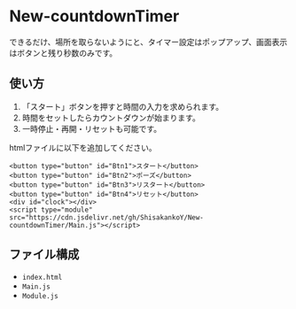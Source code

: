 # New-countdownTimer

できるだけ、場所を取らないようにと、タイマー設定はポップアップ、画面表示はボタンと残り秒数のみです。

## 使い方

1. 「スタート」ボタンを押すと時間の入力を求められます。  
2. 時間をセットしたらカウントダウンが始まります。  
3. 一時停止・再開・リセットも可能です。

htmlファイルに以下を追加してください。

```
<button type="button" id="Btn1">スタート</button>
<button type="button" id="Btn2">ポーズ</button>
<button type="button" id="Btn3">リスタート</button>
<button type="button" id="Btn4">リセット</button>
<div id="clock"></div>
<script type="module" src="https://cdn.jsdelivr.net/gh/ShisakankoY/New-countdownTimer/Main.js"></script>
```

## ファイル構成

- `index.html`
- `Main.js`  
- `Module.js`
